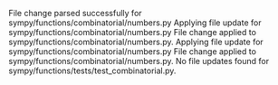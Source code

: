 File change parsed successfully for sympy/functions/combinatorial/numbers.py
Applying file update for sympy/functions/combinatorial/numbers.py
File change applied to sympy/functions/combinatorial/numbers.py.
Applying file update for sympy/functions/combinatorial/numbers.py
File change applied to sympy/functions/combinatorial/numbers.py.
No file updates found for sympy/functions/tests/test_combinatorial.py.
